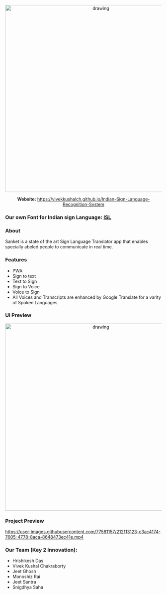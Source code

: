 <p align="center">
  <img src="https://user-images.githubusercontent.com/77581157/231389297-ec106b52-0072-4804-af49-84357594dd78.jpg" alt="drawing" width="600"/>
</p>
<p align="center">
<b>Website:</b>
  <a href="https://vivekkushalch.github.io/Indian-Sign-Language-Recognition-System">https://vivekkushalch.github.io/Indian-Sign-Language-Recognition-System</a>
</p>

### Our own Font for Indian sign Language: [ISL](https://github.com/Jeet-programmer/Indian-Sign-Language-Font)

### About
Sanket is a state of the art Sign Language Translator app that enables specially abeled people to communicate in real time.

### Features
- PWA
- Sign to text
- Text to Sign
- Sign to Voice
- Voice to Sign
- All Voices and Transcripts are enhanced by Google Translate for a varity of Spoken Languages

### Ui Preview
<p align="center">
  <img src="https://user-images.githubusercontent.com/77581157/231389104-bb0a42f8-e6e8-448b-978e-4c83733e0e52.png" alt="drawing" width="600"/>
</p>


### Project Preview
https://user-images.githubusercontent.com/77581157/212113123-c3ac4174-7605-4778-8aca-8648473ec41e.mp4


### Our Team (Key 2 Innovation):
- Hrishikesh Das
- Vivek Kushal Chakraborty
- Jeet Ghosh
- Monoshiz Rai
- Jeet Santra
- Snigdhya Saha
